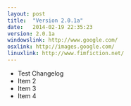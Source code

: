 ```yaml
---
layout: post
title:  "Version 2.0.1a"
date:   2014-02-19 22:35:23
version: 2.0.1a
windowslink: http://www.google.com/
osxlink: http://images.google.com/
linuxlink: http://www.fimfiction.net/
---
```

<ul>
<li>Test Changelog</li>
<li>Item 2</li>
<li>Item 3</li>
<li>Item 4</li>
</ul>